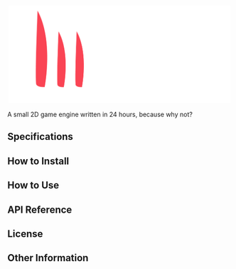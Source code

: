 <p align="center">
  <a href="https://github.com/natecurtiss/mirage">
    <img src="Mirage.Resources/logo_wide_transparent.png" width="500" alt="Mirage Logo">
  </a>
</p>

A small 2D game engine written in 24 hours, because why not?

## Specifications

## How to Install

## How to Use

## API Reference

## License

## Other Information
